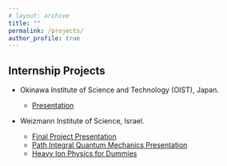 ```yaml
---
# layout: archive
title: ""
permalink: /projects/
author_profile: true
---
```

<!-- ## Current -->

## Internship Projects

* Okinawa Institute of Science and Technology (OIST), Japan. 
    * [Presentation](http://kushagra06.github.io/files/final-report-oist1.pdf)

* Weizmann Institute of Science, Israel.
    <!-- * [Abstract](http://kushagra06.github.io/files/kushagra_abstract_kg.pdf) -->
    * [Final Project Presentation](http://kushagra06.github.io/files/kg_kushagra.pdf)
    * [Path Integral Quantum Mechanics Presentation](http://kushagra06.github.io/files/path_integral.pdf)
    * [Heavy Ion Physics for Dummies](http://kushagra06.github.io/files/hi_dummies.pdf)


<!-- ## Projects
* **Multi-Objective Bandits: Optimizing the Generalized Gini Index.** [Paper](http://proceedings.mlr.press/v70/busa-fekete17a/busa-fekete17a.pdf) <br/>
Synopsis: [Presentation](http://kushagra06.github.io/files/multi-obj-bandits2.pdf) <br/>
[Code](https://github.com/kushagra06/Multi-objective-Bandits) <br/>
<!-- [Presentation-1](http://kushagra06.github.io/files/multi-obj-bandits1.pdf) 

* **The Automated Travel Agent: Hotel Recommendations Using ML.** [Paper](http://cs229.stanford.edu/proj2016spr/report/017.pdf) <br/>
Synopsis: [Presentation](http://kushagra06.github.io/files/SMAI.pdf)
 -->
